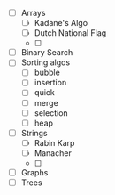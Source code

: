 - [ ] Arrays
	- [ ] Kadane's Algo
	- [ ] Dutch National Flag
	- [ ] 
- [ ] Binary Search
- [ ] Sorting algos
	- [ ] bubble
	- [ ] insertion
	- [ ] quick
	- [ ] merge
	- [ ] selection
	- [ ] heap
- [ ] Strings
	- [ ] Rabin Karp
	- [ ] Manacher
	- [ ] 
- [ ] Graphs
- [ ] Trees